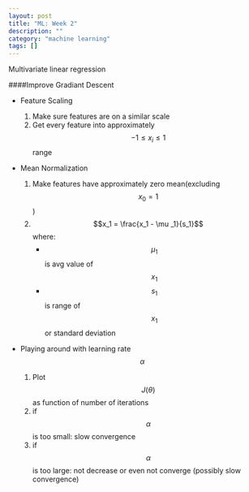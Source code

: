 ```yaml
---
layout: post
title: "ML: Week 2"
description: ""
category: "machine learning"
tags: []
---
```


Multivariate linear regression

####Improve Gradiant Descent

- Feature Scaling
    1. Make sure features are on a similar scale
    2. Get every feature into approximately $$-1\leq x_i \leq 1$$ range
- Mean Normalization
    1. Make features have approximately zero mean(excluding $$x_0 = 1$$)
    2. $$x_1 = \frac{x_1 - \mu _1}{s_1}$$ where:
        - $$\mu_1$$ is avg value of $$x_1$$
        - $$s_1$$ is range of $$x_1$$ or standard deviation
- Playing around with learning rate $$\alpha$$

    1. Plot $$J(\theta)$$ as function of number of iterations
    2. if $$\alpha$$ is too small: slow convergence
    3. if $$\alpha$$ is too large: not decrease or even not converge (possibly slow convergence)
